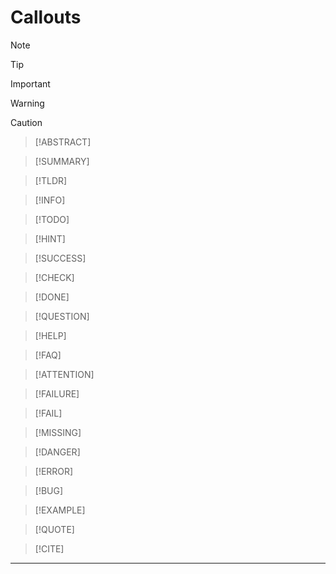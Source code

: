 # Callouts

>[!NOTE]

>[!TIP]

>[!IMPORTANT]

>[!WARNING]

>[!CAUTION]

>[!ABSTRACT]

>[!SUMMARY]

>[!TLDR]

>[!INFO]

>[!TODO]

>[!HINT]

>[!SUCCESS]

>[!CHECK]

>[!DONE]

>[!QUESTION]

>[!HELP]

>[!FAQ]

>[!ATTENTION]

>[!FAILURE]

>[!FAIL]

>[!MISSING]

>[!DANGER]

>[!ERROR]

>[!BUG]

>[!EXAMPLE]

>[!QUOTE]

>[!CITE]

----

